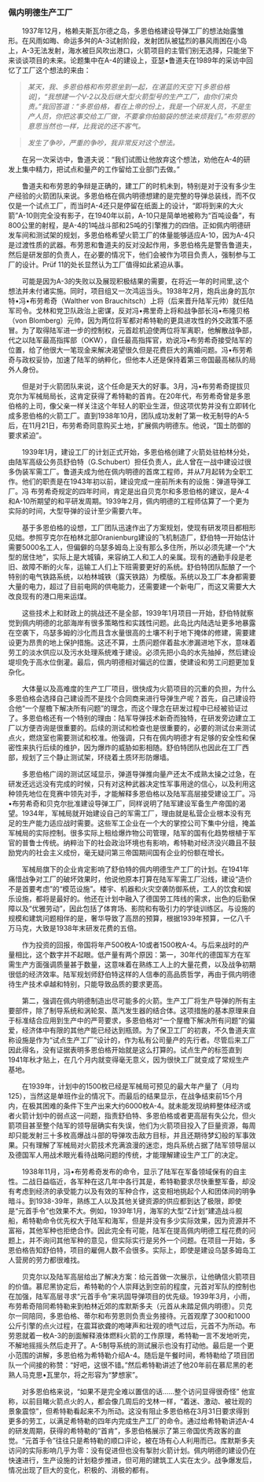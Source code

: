 ### 佩内明德生产工厂

　　1937年12月，格赖夫斯瓦尔德之岛，多恩伯格建设导弹工厂的想法始露雏形。在风雨如晦、命运多舛的A-3试射阶段，发射团队被猛烈的暴风雨困在小岛上，A-3无法发射，海水被巨风吹出港口，火箭项目的主管们别无选择，只能坐下来谈谈项目的未来。论题集中在A-4的建设上，亚瑟•鲁道夫在1989年的采访中回忆了工厂这个想法的来由：

> *某天，我、多恩伯格和布劳恩坐到一起，在湛蓝的天空下[多恩伯格说]，“我想建一个V-2以及后继大型火箭型号的生产工厂，由你们来负责。”我回答道：“多恩伯格，看在上帝的份上，我是一个研发人员，不是生产人员，你把这事交给工厂做，不要拿你拍脑袋的想法来烦我们。”布劳恩的意思当然也一样，比我说的还不客气。*

> *发生了争吵，严重的争吵，我非常反对这个想法。* 

　　在另一次采访中，鲁道夫说：“我们试图让他放弃这个想法，劝他在A-4的研发上集中精力，把试点和量产的工作留给工业部门去做。”

　　鲁道夫和布劳恩的争辩是正确的，建工厂的时机未到，特别是对于没有多少生产经验的火箭团队来说。多恩伯格在佩内明德想建的是完整的导弹总装线，而不仅仅是一个试点工厂，而当时A-4还只是停留在纸面上的设计，“即将到来的大火箭”A-10则完全没有影子，在1940年以前，A-10只是简单地被称为“百吨设备”，有800公里的射程，是A-4的1吨战斗部和25吨的引擎推力的四倍。正如佩内明德研发车间和测试架的规划，多恩伯格希望火箭工厂的体量能够适应A-10，因为A-4只是过渡性质的武器。布劳恩和鲁道夫的反对没起作用，多恩伯格先是警告鲁道夫，然后是研发部的负责人，在必要的情况下，他们会被作为项目负责人，强制参与工厂的设计。Prüf 11的处长显然认为工厂值得如此紧迫从事。

　　可能是因为A-3的失败以及展现积极结果的需要，在将近一年的时间里,这个想法并未付诸实施。同时，项目组又一次鸿运当头。1938年2月，炮兵出身的瓦尔特•冯•布劳希奇（Walther von Brauchitsch）上将（后来晋升陆军元帅）就任陆军司令。戈林和党卫队政治上密谋，反对冯•弗里奇上将和战争部长冯•布隆贝格（von Blomberg）元帅，因为两位将军都对希特勒的更具进攻性的外交政策不感冒。为了取得陆军进一步的控制权，元首趁机迫使两位将军离职，他解散战争部，代之以陆军最高指挥部（OKW），自任最高指挥官，劝说冯•布劳希奇接受陆军的位置，给了他很大一笔现金来解决渴望很久但是花费巨大的离婚问题。冯•布劳希奇与政权妥协，加速了陆军的纳粹化，但他本人还是保持着第三帝国最高梯队的局外人身份。

　　但是对于火箭团队来说，这个任命是天大的好事。3月，冯•布劳希奇提拔贝克尔为军械局局长，这肯定获得了希特勒的首肯。在20年代，布劳希奇曾是多恩伯格的上司，像父亲一样关注这个年轻人的职业生涯，但这项优势并没有立即转化成多恩伯格的火箭工厂。直到1938年10月，团队成功发射了第一枚无制导的A-5后，在11月21日，布劳希奇同意购买土地，扩展佩内明德东。他说，“国土防御的要求紧迫”。

　　1939年1月，建设工厂的计划正式开始，多恩伯格创建了火箭处驻柏林分处，由陆军高级公务员舒伯特（G.Schubert）担任负责人，此人曾在一战中建设过很多伪装军需工厂。鲁道夫成为他在佩内明德的首席工程师，并从7月起转为全职工作。他们的职责是在1943年初以前，建设完成一座前所未有的设施：弹道导弹工厂。冯 布劳希奇规定的四年时间，肯定是出自贝克尔和多恩伯格的建议，是A-4和A-10所期望的和平研发周期。1939年2月，佩内明德的工程师估算了一个更为实际的时间，大型导弹的设计至少需要六年。

　　基于多恩伯格的设想，工厂团队迅速作出了方案规划，使现有研发项目都相形见绌。参照亨克尔在柏林北部Oranienburg建设的飞机制造厂，舒伯特一开始估计需要5000名工人，但偏僻的乌瑟多姆岛上没有那么多住所，所以必须先建一个“大型的居住地”，实际上是大城镇，来容纳工人和工人的亲属。现有的通勤手段是老旧、故障不断的火车，运输工人们上下班需要更好的系统。舒伯特团队酝酿了一个特别的电气铁路系统，以柏林城铁（露天铁路）为模版。系统以及工厂本身都需要大量的电力，超过了目前电网的供电能力，还需要建一个新电厂，而这又需要大大改良现有的港口用来运煤。

　　这些技术上和财政上的挑战还不是全部，1939年1月项目一开始，舒伯特就察觉到佩内明德的北部海岸有很多策略性和实践性问题。此岛比内陆选址更多地暴露在空袭下，乌瑟多姆的沙化而且含水量很高的土壤不利于地下掩体的修建，需要建设更为昂贵的地上保护措施。这还不算，土质问题伴着盐水渗漏进地下水，意味着劳工的淡水供应以及污水处理系统难于建设。必须先把小岛的水先抽掉，然后建设堤坝免于高水位倒灌。最后，佩内明德相对偏远的位置，使建设和劳工问题更加复杂化。

　　大体量以及高难度的生产工厂项目，很快成为火箭项目的沉重的负担，为什么多恩伯格会选择自己建设而不是找个合同商来进行导弹生产呢？首先，自己建设符合他“一个屋檐下解决所有问题”的理念，而这个理念在研发过程中已经被验证过了。多恩伯格还有一个特别的理由：陆军导弹技术新奇而独特，在研发旁边建立工厂以方便咨询是很重要的。后续的测试和检查也是很重要的，必要的测试台来测试点火，燃烧室也需要测试和校准。他强调，只有在佩内明德才有足够的安全性和保密性来执行后续的维护，因为爆炸的威胁如影相随。舒伯特团队也因此在工厂西部，规划了三个静止测试架，环绕着土质环形防爆墙。

　　多恩伯格广阔的测试区域显示，弹道导弹推向量产还太不成熟太操之过急，在研发还远远没有完成的时候，只有对这种武器决定性军事用途的信心，以及利用这种领先地位在竞赛中领先对手，才能解释多恩伯格以及陆军高层接受建设工厂。冯•布劳希奇和贝克尔批准建设导弹工厂，同样说明了陆军建设军备生产帝国的渴望。1934年，军械局就开始建设自己的军需工厂，理由就是私营企业根本没有充足的生产能力适应战时需要。这些军工企业在一个大的掌控公司下集中分组，掩盖军械局的实际控制。很多实际上租给爆炸物公司管理，陆军的国有化趋势根植于军官的普鲁士传统。纳粹治下的社会政治环境也有影响，希特勒对经济没兴趣且不鼓励党内的社会主义成份，毫无疑问第三帝国期间国有企业的份额在增长。

　　军械局旗下的企业肯定影响了舒伯特的佩内明德生产工厂的计划。在1941年痛惜战争对工厂的破坏效果时，他说他原本打算在陆军军需工厂沿线，建设“造价不是首要考虑”的“模范设施”。楼宇、机器和火灾空袭防御系统，工人的饮食和娱乐设施，都将是最好的。他还在计划中融入了德国劳工阵线的需求，出色的后勤保障以及“优雅劳动”，因此包括了体育场、影院和有吸引力的学徒训练区。与设施的规模和建筑问题相伴的是，奢华导致了高昂的预算，根据1939年预算，一亿八千万马克，大致是1938年末研发花费的五倍。

　　作为投资的回报，帝国将年产500枚A-10或者1500枚A-4。与后来战时的产量相比，这个数字并不起眼。低产量有两个原因：第一，30年代的德国军方在军需生产方面强调质量甚于数量，这意味着在熟练工人上的大量花费，以及战争初期很低的经济效率。陆军规划师舒伯特这样的人信奉的高品质哲学，再由于佩内明德待生产技术卓越和特别，只能导致品质的要求更高。

　　第二，强调在佩内明德制造出尽可能多的火箭。生产工厂将生产导弹的所有主要部件，除了制导系统和涡轮泵、蒸汽发生器的结合体。这项措施的基本原理来自于标准结合应用到生产中的严苛要求，多恩伯格对“一个屋檐下解决所有问题”的偏爱，经济体中有限的其他产能已经达到瓶颈。为了保卫工厂的初衷，不久鲁道夫宣称设施是作为“试点生产工厂”设计的，作为私有公司量产的先行者。尽管后来工厂因此得名，没有证据表明多恩伯格开始就是这么打算的。试点生产的标签直到1941年秋才贴上，在几个月内就变得毫无意义，因为很快工厂就变成了常规生产基地。

　　在1939年，计划中的1500枚已经是军械局可预见的最大年产量了（月均125），当然这是单班作业的情况下。而最后的结果显示，在战争结束前15个月内，在极其困难的条件下生产出来大约6000枚A-4。就未能发现纳粹整体经济或者火箭计划中的弱点这一问题，指责舒伯特、多恩伯格或者更高层有失公允，但火箭项目甚至整个陆军的领导层确实有失误，他们为火箭项目投入了巨量资源，每周却只能发射三十多枚高爆战斗部的导弹攻击敌方目标，并且还期待梦幻般的军事效果。只有理解了军械局对火箭技术充满浪漫的迷恋，炮兵系统占据了陆军领导层以及德国军人用战术眼光看待战略问题的传统，才能理解建设生产工厂的决定。

　　1938年11月，冯•布劳希奇发布的命令，显示了陆军在军备领域保有的自主性。二战日益临近，各军种在这几年中各行其是，希特勒要求尽快重整军备，却没有考虑到经济的承受能力以及有效的军种合作，这变相地挑起个人和团体间的明争暗斗。到1938-39年，熟练工人以及其他关键资源的供应都到达了极限，即使是“元首手令”也效果不大。例如，1939年1月，海军的大型“Z计划”建造战斗舰船，希特勒命令优先权大于陆军和海军，但是并没有多少实际效果，因为资源并不富裕，其他军种也拒绝合作。因此完全有可能，陆军在提高佩内明德工程花费的问题上，并不询问其他军种的意见，但实际实行是另外一个问题。在项目一开始，多恩伯格告知舒伯特，项目的雇佣人数不会很多。实际上，即使是建设乌瑟多姆岛工人营房的劳力都很难找。

　　贝克尔以及陆军高层给出了解决方案：给元首做一次展示，让他确信火箭项目的价值。慕尼黑协定后，希特勒的个人崇拜达到空前的程度，元首对军队的控制也在加强，陆军高层寻求“元首手令”来巩固导弹项目的优先级。1939年3月，小雨，布劳希奇陪同希特勒来到柏林近郊的库默斯多夫（元首从未踏足佩内明德）。贝克尔一同陪同，多恩伯格、蒂尔和布劳恩则负责业务接待。元首观摩了300和1000公斤引擎的点火过程，在震耳欲聋的咆哮声和壮观的喷气过后，元首不为所动。布劳恩就着一枚A-3的剖面解释液体燃料火箭的工作原理，希特勒一言不发地听完，不解地摇摇头然后走开了。A-5制导系统的测试展示也没有打动他。最后是一个更小范围的讲解，多恩伯格为希特勒介绍A-4。随后是午餐时间，希特勒给了项目团队一个间接的称赞：“好吧，这很不错。”然后希特勒讲述了他20年前在慕尼黑的老熟人马克思•瓦里尔，将之形容为“梦想家”。

　　对多恩伯格来说，“如果不是完全难以置信的话……整个访问显得很奇怪” 他宣称，以前目睹火箭点火的人，都会像几周后的戈林一样，“着迷、激动、被壮观的景象震惊”，但希特勒看起来不为所动。这没有阻止多恩伯格在3月31日要求得到更多的劳工，以满足希特勒的四年内完成生产工厂的命令。通过给希特勒讲述A-4的研发周期，获得的希特勒的“首肯”，多恩伯格展示了第三帝国优秀政客的直觉。“元首手令”往往只是希特勒的顺口评论，被在场有心人利用而已。库默斯多夫访问的实际影响几乎为零：没有促进但也没有掣肘火箭计划。佩内明德的建设仍在快速进行，生产设施的计划稳步推进，但可用的建筑工人实在太少。战争爆发后，情况出现了巨大的变化，积极的、消极的都有。
